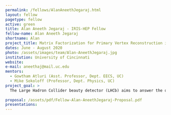 ```yaml
---
permalink: /fellows/AlanAneethJegaraj.html
layout: fellow
pagetype: fellow
active: green
title: Alan Aneeth Jegaraj - IRIS-HEP Fellow
fellow-name: Alan Aneeth Jegaraj
shortname: Alan
project_title: Matrix Factorization for Primary Vertex Reconstruction in LHCb
dates: June - August 2020
photo: /assets/images/team/Alan-AneethJegaraj.jpg
institution: University of Cincinnati
website:
e-mail: aneethaj@mail.uc.edu
mentors:
  - Gowtham Atluri (Asst. Professor, Dept. EECS, UC)
  - Mike Sokoloff (Professor, Dept. Physics, UC) 
project_goal: >
  The Large Hadron Collider beauty detector (LHCb) aims to answer the question “Why is matter more prevalent than anti-matter in the         observable Universe” by studying beauty/bottom quarks (b-quarks) and their anti-matter counterpart (b anti-quarks) which were abundant at the time after Big-Bang. The LHCb detector is expected to produce 4Tb/sec of data when it starts running in 2021 after the LS2 maintenance is completed. This calls for efficient track and primary vertex (PV) reconstruction algorithms to analyze data effectively within a practical time frame using relatively low powered computers. This project aims to develop a python workflow to test the viability of matrix factorization for PV identification, specifically Matrix tri-factorization with orthogonality constraints. 
  
proposal: /assets/pdf/Fellow-Alan-AneethJegaraj-Proposal.pdf
presentations:
---
```

